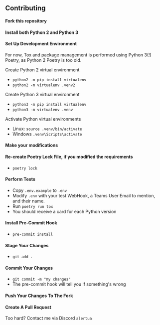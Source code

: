 ## Contributing

#### Fork this repository

#### Install both Python 2 and Python 3
#### Set Up Development Environment

For now, Tox and package management is performed using Python 3(!) Poetry, as Python 2 Poetry is too old.

Create Python 2 virtual environment
- `python2 -m pip install virtualenv`
- `python2 -m virtualenv .venv2`

Create Python 3 virtual environment
- `python3 -m pip install virtualenv`
- `python3 -m virtualenv .venv`

Activate Python virtual environments
- Linux: `source .venv/bin/activate`
- Windows `.venv\Scripts\activate`

#### Make your modifications

#### Re-create Poetry Lock File, if you modified the requirements
- `poetry lock`

#### Perform Tests
- Copy `.env.example` to `.env`
- Modify `.env` with your test WebHook, a Teams User Email to mention, and their name.
- Run `poetry run tox`
- You should receive a card for each Python version

#### Install Pre-Commit Hook
- `pre-commit install`

#### Stage Your Changes
- `git add .`

#### Commit Your Changes
- `git commit -m "my changes"`
- The pre-commit hook will tell you if something's wrong

#### Push Your Changes To The Fork

#### Create A Pull Request

Too hard? Contact me via Discord `alertua`
